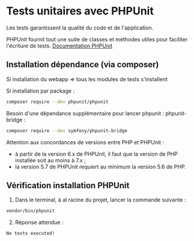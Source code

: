 # Tests unitaires avec PHPUnit

Les tests garantissent la qualité du code et de l'application.

PHPUnit fournit tout une suite de classes et méthodes utiles pour faciliter l'écriture de tests.
[Documentation PHPUnit](https://phpunit.de/)


## Installation dépendance (via composer)

Si installation du webapp => tous les modules de tests s'installent

Si installation par package :

```sh
composer require --dev phpunit/phpunit
```

Besoin d'une dépendance supplémentaire pour lancer phpunit : phpunit-bridge :

```sh
composer require --dev symfony/phpunit-bridge
```

Attention aux concordances de versions entre PHP et PHPUnit :

- à partir de la version 6.x de PHPUnit, il faut que la version de PHP installée soit au moins à 7.x ;
- la version 5.7 de PHPUnit requiert au minimum la version 5.6 de PHP.

## Vérification installation PHPUnit

1. Dans le terminal, à al racine du projet, lancer la commande suivante :

```sh
vendor/bin/phpunit
```

2. Réponse attendue :

`No tests executed!`

